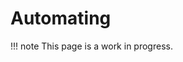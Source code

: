 # Automating

!!! note
    This page is a work in progress.

<!-- ## Pre-commit-CI

!!! warning

    Only works on github repositories.

## CI/CD in gitlab

### Setting up a CI/CD pipeline

!!! tip 

    Create scripts that you can run locally and in CI. -->
